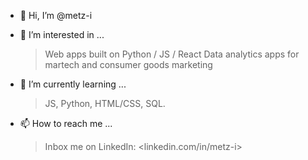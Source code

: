 - 👋 Hi, I’m @metz-i
  
- 👀 I’m interested in ...
     > Web apps built on Python / JS / React
     > Data analytics apps for martech and consumer goods marketing

- 🌱 I’m currently learning ...
     > JS, Python, HTML/CSS, SQL. 
    
- 📫 How to reach me ...
     > Inbox me on LinkedIn: <linkedin.com/in/metz-i>
  
<!---
metz-i/metz-i is a ✨ special ✨ repository because its `README.md` (this file) appears on your GitHub profile.
You can click the Preview link to take a look at your changes.
--->
